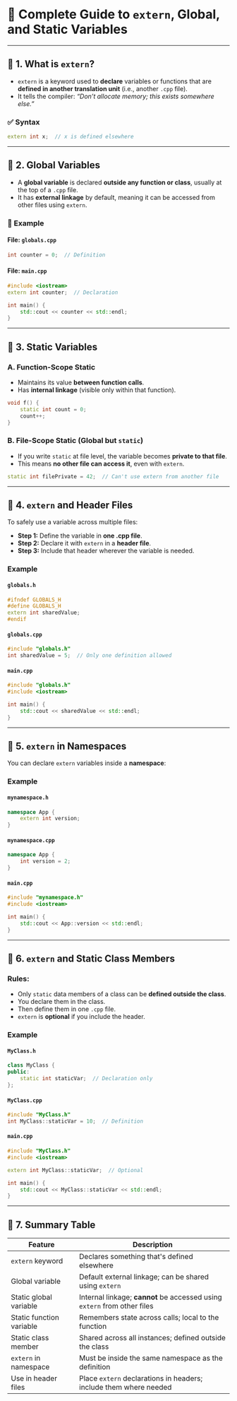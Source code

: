 # 📘 Complete Guide to `extern`, Global, and Static Variables

---

## 🔹 1. What is `extern`?

* `extern` is a keyword used to **declare** variables or functions that are **defined in another translation unit** (i.e., another `.cpp` file).
* It tells the compiler:
  *“Don’t allocate memory; this exists somewhere else.”*

### ✅ Syntax

```cpp
extern int x;  // x is defined elsewhere
```

---

## 🔹 2. Global Variables

* A **global variable** is declared **outside any function or class**, usually at the top of a `.cpp` file.
* It has **external linkage** by default, meaning it can be accessed from other files using `extern`.

### 🧩 Example

#### File: `globals.cpp`

```cpp
int counter = 0;  // Definition
```

#### File: `main.cpp`

```cpp
#include <iostream>
extern int counter;  // Declaration

int main() {
    std::cout << counter << std::endl;
}
```

---

## 🔹 3. Static Variables

### A. Function-Scope Static

* Maintains its value **between function calls**.
* Has **internal linkage** (visible only within that function).

```cpp
void f() {
    static int count = 0;
    count++;
}
```

### B. File-Scope Static (Global but `static`)

* If you write `static` at file level, the variable becomes **private to that file**.
* This means **no other file can access it**, even with `extern`.

```cpp
static int filePrivate = 42;  // Can't use extern from another file
```

---

## 🔹 4. `extern` and Header Files

To safely use a variable across multiple files:

* **Step 1:** Define the variable in **one .cpp file**.
* **Step 2:** Declare it with `extern` in a **header file**.
* **Step 3:** Include that header wherever the variable is needed.

### Example

#### `globals.h`

```cpp
#ifndef GLOBALS_H
#define GLOBALS_H
extern int sharedValue;
#endif
```

#### `globals.cpp`

```cpp
#include "globals.h"
int sharedValue = 5;  // Only one definition allowed
```

#### `main.cpp`

```cpp
#include "globals.h"
#include <iostream>

int main() {
    std::cout << sharedValue << std::endl;
}
```

---

## 🔹 5. `extern` in Namespaces

You can declare `extern` variables inside a **namespace**:

### Example

#### `mynamespace.h`

```cpp
namespace App {
    extern int version;
}
```

#### `mynamespace.cpp`

```cpp
namespace App {
    int version = 2;
}
```

#### `main.cpp`

```cpp
#include "mynamespace.h"
#include <iostream>

int main() {
    std::cout << App::version << std::endl;
}
```

---

## 🔹 6. `extern` and Static Class Members

### Rules:

* Only `static` data members of a class can be **defined outside the class**.
* You declare them in the class.
* Then define them in one `.cpp` file.
* `extern` is **optional** if you include the header.

### Example

#### `MyClass.h`

```cpp
class MyClass {
public:
    static int staticVar;  // Declaration only
};
```

#### `MyClass.cpp`

```cpp
#include "MyClass.h"
int MyClass::staticVar = 10;  // Definition
```

#### `main.cpp`

```cpp
#include "MyClass.h"
#include <iostream>

extern int MyClass::staticVar;  // Optional

int main() {
    std::cout << MyClass::staticVar << std::endl;
}
```

---

## 🔹 7. Summary Table

| Feature                  | Description                                                              |
| ------------------------ | ------------------------------------------------------------------------ |
| `extern` keyword         | Declares something that's defined elsewhere                              |
| Global variable          | Default external linkage; can be shared using `extern`                   |
| Static global variable   | Internal linkage; **cannot** be accessed using `extern` from other files |
| Static function variable | Remembers state across calls; local to the function                      |
| Static class member      | Shared across all instances; defined outside the class                   |
| `extern` in namespace    | Must be inside the same namespace as the definition                      |
| Use in header files      | Place `extern` declarations in headers; include them where needed        |

